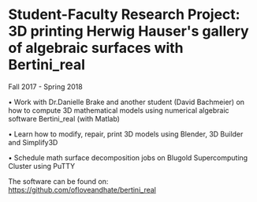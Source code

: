 # Student-Faculty Research Project: 3D printing Herwig Hauser's gallery of algebraic surfaces with Bertini_real
Fall 2017 - Spring 2018 

•	Work with Dr.Danielle Brake and another student (David Bachmeier) on how to compute 3D mathematical models using numerical algebraic software Bertini_real (with Matlab)

•	Learn how to modify, repair, print 3D models using Blender, 3D Builder and Simplify3D

•	Schedule math surface decomposition jobs on Blugold Supercomputing Cluster using PuTTY

The software can be found on: https://github.com/ofloveandhate/bertini_real


